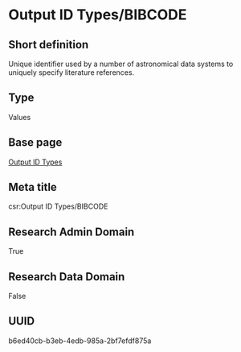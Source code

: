 # Output ID Types/BIBCODE
## Short definition
Unique identifier used by a number of astronomical data systems to uniquely specify literature references.
## Type
Values
## Base page
[Output ID Types](../../Objects/Output%20ID%20Types.md)
## Meta title
csr:Output ID Types/BIBCODE
## Research Admin Domain
True
## Research Data Domain
False
## UUID
b6ed40cb-b3eb-4edb-985a-2bf7efdf875a
